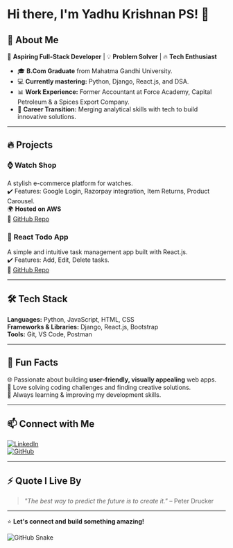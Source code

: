 # Hi there, I'm Yadhu Krishnan PS! 👋  

## 🌟 About Me  

🚀 **Aspiring Full-Stack Developer** | 💡 **Problem Solver** | 🔥 **Tech Enthusiast**  

- 🎓 **B.Com Graduate** from Mahatma Gandhi University.  
- 💻 **Currently mastering:** Python, Django, React.js, and DSA.  
- 📊 **Work Experience:** Former Accountant at Force Academy, Capital Petroleum & a Spices Export Company.  
- 🔄 **Career Transition:** Merging analytical skills with tech to build innovative solutions.  

---

## 🔥 Projects  

### ⌚ **Watch Shop**  
A stylish e-commerce platform for watches.  
✔️ Features: Google Login, Razorpay integration, Item Returns, Product Carousel.  
🌍 **Hosted on AWS**  
🔗  [GitHub Repo](https://github.com/yadhuu06/react-todo-app](https://github.com/yadhuu06/Time-Twist))  
  

### 📝 **React Todo App**  
A simple and intuitive task management app built with React.js.  
✔️ Features: Add, Edit, Delete tasks.  
🔗 [GitHub Repo](https://github.com/yadhuu06/react-todo-app)  



---

## 🛠️ Tech Stack  

**Languages:** Python, JavaScript, HTML, CSS  
**Frameworks & Libraries:** Django, React.js, Bootstrap  
**Tools:** Git, VS Code, Postman  

---

## 🌟 Fun Facts  

🌐 Passionate about building **user-friendly, visually appealing** web apps.  
🎯 Love solving coding challenges and finding creative solutions.  
📖 Always learning & improving my development skills.  

---

## 📫 Connect with Me  

[![LinkedIn](https://img.shields.io/badge/LinkedIn-blue?style=for-the-badge&logo=linkedin)](https://www.linkedin.com/in/yadhu-krishnan-2aa958300/)  
[![GitHub](https://img.shields.io/badge/GitHub-000?style=for-the-badge&logo=github)](https://github.com/yadhuu06)  

---

## ⚡ Quote I Live By  

> *"The best way to predict the future is to create it."* – Peter Drucker  

---

⭐ **Let's connect and build something amazing!**  




![GitHub Snake](https://raw.githubusercontent.com/yadhuu06/yadhuu06/output/github-contribution-grid-snake.svg)  
